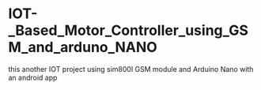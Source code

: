 # IOT-_Based_Motor_Controller_using_GSM_and_arduno_NANO
this another IOT project using sim800l GSM module and Arduino Nano with an android app 
